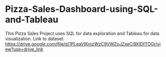 # Pizza-Sales-Dashboard-using-SQL-and-Tableau
This Pizza Sales Project uses SQL for data exploration and Tableau for data visualization.
Link to dataset: https://drive.google.com/file/d/1PLeaVIKmzWzC9VWZoJZxeCi9XlDfTOGr/view?usp=drive_link
